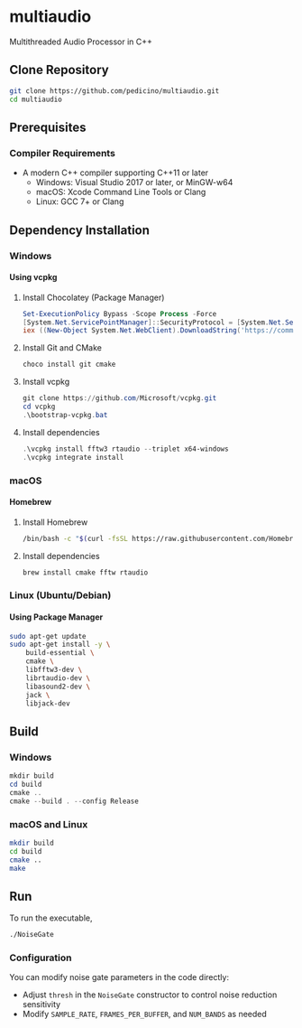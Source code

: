 # multiaudio
Multithreaded Audio Processor in C++

## Clone Repository
```bash
git clone https://github.com/pedicino/multiaudio.git
cd multiaudio
```

## Prerequisites
### Compiler Requirements
- A modern C++ compiler supporting C++11 or later
  - Windows: Visual Studio 2017 or later, or MinGW-w64
  - macOS: Xcode Command Line Tools or Clang
  - Linux: GCC 7+ or Clang

## Dependency Installation
### Windows
#### Using vcpkg
1. Install Chocolatey (Package Manager)
   ```powershell
   Set-ExecutionPolicy Bypass -Scope Process -Force
   [System.Net.ServicePointManager]::SecurityProtocol = [System.Net.ServicePointManager]::SecurityProtocol -bor 3072
   iex ((New-Object System.Net.WebClient).DownloadString('https://community.chocolatey.org/install.ps1'))
   ```
2. Install Git and CMake
   ```powershell
   choco install git cmake
   ```
3. Install vcpkg
   ```powershell
   git clone https://github.com/Microsoft/vcpkg.git
   cd vcpkg
   .\bootstrap-vcpkg.bat
   ```
4. Install dependencies
   ```powershell
   .\vcpkg install fftw3 rtaudio --triplet x64-windows
   .\vcpkg integrate install
   ```

### macOS
#### Homebrew
1. Install Homebrew
   ```bash
   /bin/bash -c "$(curl -fsSL https://raw.githubusercontent.com/Homebrew/install/HEAD/install.sh)"
   ```
2. Install dependencies
   ```bash
   brew install cmake fftw rtaudio
   ```

### Linux (Ubuntu/Debian)
#### Using Package Manager
```bash
sudo apt-get update
sudo apt-get install -y \
    build-essential \
    cmake \
    libfftw3-dev \
    librtaudio-dev \
    libasound2-dev \
    jack \
    libjack-dev
```

## Build
### Windows
```powershell
mkdir build
cd build
cmake ..
cmake --build . --config Release
```

### macOS and Linux
```bash
mkdir build
cd build
cmake ..
make
```

## Run
To run the executable,
```bash
./NoiseGate
```

### Configuration
You can modify noise gate parameters in the code directly:
- Adjust `thresh` in the `NoiseGate` constructor to control noise reduction sensitivity
- Modify `SAMPLE_RATE`, `FRAMES_PER_BUFFER`, and `NUM_BANDS` as needed
